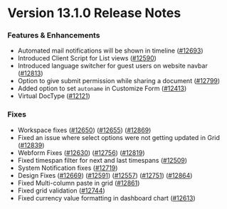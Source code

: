 # Version 13.1.0 Release Notes

### Features & Enhancements

- Automated mail notifications will be shown in timeline ([#12693](https://github.com/creqit/creqit/pull/12693))
- Introduced Client Script for List views ([#12590](https://github.com/creqit/creqit/pull/12590))
- Introduced language switcher for guest users on website navbar ([#12813](https://github.com/creqit/creqit/pull/12813))
- Option to give submit permission while sharing a document ([#12799](https://github.com/creqit/creqit/pull/12799))
- Added option to set `autoname` in Customize Form ([#12413](https://github.com/creqit/creqit/pull/12413))
- Virtual DocType ([#12121](https://github.com/creqit/creqit/pull/12121))

### Fixes

- Workspace fixes ([#12650](https://github.com/creqit/creqit/pull/12650)) ([#12655](https://github.com/creqit/creqit/pull/12655)) ([#12869](https://github.com/creqit/creqit/pull/12869))
- Fixed an issue where select options were not getting updated in Grid ([#12839](https://github.com/creqit/creqit/pull/12839))
- Webform Fixes ([#12630](https://github.com/creqit/creqit/pull/12630)) ([#12756](https://github.com/creqit/creqit/pull/12756)) ([#12819](https://github.com/creqit/creqit/pull/12819))
- Fixed timespan filter for next and last timespans ([#12509](https://github.com/creqit/creqit/pull/12509))
- System Notification fixes ([#12719](https://github.com/creqit/creqit/pull/12719))
- Design Fixes ([#12669](https://github.com/creqit/creqit/pull/12669)) ([#12591](https://github.com/creqit/creqit/pull/12591)) ([#12557](https://github.com/creqit/creqit/pull/12557)) ([#12751](https://github.com/creqit/creqit/pull/12751)) ([#12864](https://github.com/creqit/creqit/pull/12864))
- Fixed Multi-column paste in grid ([#12861](https://github.com/creqit/creqit/pull/12861))
- Fixed grid validation ([#12744](https://github.com/creqit/creqit/pull/12744))
- Fixed currency value formatting in dashboard chart ([#12613](https://github.com/creqit/creqit/pull/12613))
